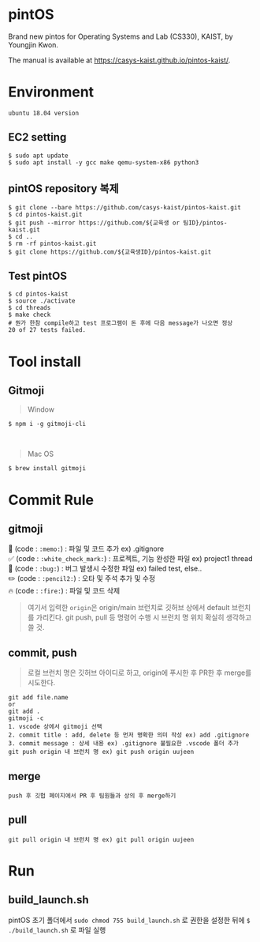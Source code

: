 # pintOS
Brand new pintos for Operating Systems and Lab (CS330), KAIST, by Youngjin Kwon.

The manual is available at https://casys-kaist.github.io/pintos-kaist/.


# Environment
`ubuntu 18.04 version` <br>

## EC2 setting
```
$ sudo apt update
$ sudo apt install -y gcc make qemu-system-x86 python3
```

## pintOS repository 복제
```
$ git clone --bare https://github.com/casys-kaist/pintos-kaist.git
$ cd pintos-kaist.git
$ git push --mirror https://github.com/${교육생 or 팀ID}/pintos-kaist.git
$ cd ..
$ rm -rf pintos-kaist.git
$ git clone https://github.com/${교육생ID}/pintos-kaist.git
```

## Test pintOS
```
$ cd pintos-kaist
$ source ./activate
$ cd threads
$ make check
# 뭔가 한참 compile하고 test 프로그램이 돈 후에 다음 message가 나오면 정상
20 of 27 tests failed.
```


# Tool install 

## Gitmoji

> Window

```
$ npm i -g gitmoji-cli
``` 

<br>

> Mac OS


```
$ brew install gitmoji
```

# Commit Rule

## gitmoji

📝 (code : `:memo:`) : 파일 및 코드 추가 ex) .gitignore <br>
✅ (code : `:white_check_mark:`) : 프로젝트, 기능 완성한 파일 ex) project1 thread <br>
🐛 (code : `:bug:`) : 버그 발생시 수정한 파일 ex) failed test, else.. <br>
✏️ (code : `:pencil2:`) : 오타 및 주석 추가 및 수정 <br>
🔥 (code : `:fire:`) : 파일 및 코드 삭제

> 여기서 입력한 `origin`은 origin/main 브런치로 깃허브 상에서 default 브런치를 가리킨다.
> git push, pull 등 명령어 수행 시 브런치 명 위치 확실히 생각하고 쓸 것.

## commit, push

> 로컬 브런치 명은 깃허브 아이디로 하고, origin에 푸시한 후 PR한 후 merge를 시도한다.

```
git add file.name
or
git add .
gitmoji -c
1. vscode 상에서 gitmoji 선택
2. commit title : add, delete 등 먼저 명확한 의미 작성 ex) add .gitignore
3. commit message : 상세 내용 ex) .gitignore 불필요한 .vscode 폴더 추가
git push origin 내 브런치 명 ex) git push origin uujeen
```

## merge
```
push 후 깃헙 페이지에서 PR 후 팀원들과 상의 후 merge하기
```

## pull

```
git pull origin 내 브런치 명 ex) git pull origin uujeen
```

# Run

## build_launch.sh
pintOS 초기 폴더에서 `sudo chmod 755 build_launch.sh` 로 권한을 설정한 뒤에 `$ ./build_launch.sh` 로 파일 실행